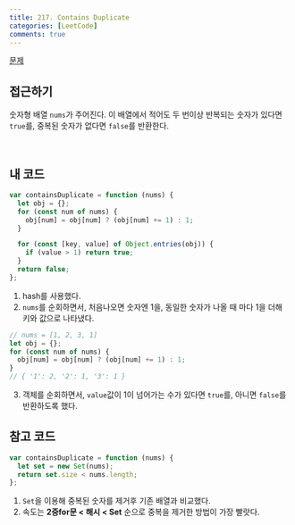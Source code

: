 ```yaml
---
title: 217. Contains Duplicate
categories: [LeetCode]
comments: true
---
```


[문제](https://leetcode.com/problems/contains-duplicate/)

## 접근하기

숫자형 배열 `nums`가 주어진다. 이 배열에서 적어도 두 번이상 반복되는 숫자가 있다면 `true`를, 중복된 숫자가 없다면 `false`를 반환한다.

<br>

## 내 코드

```js
var containsDuplicate = function (nums) {
  let obj = {};
  for (const num of nums) {
    obj[num] = obj[num] ? (obj[num] += 1) : 1;
  }

  for (const [key, value] of Object.entries(obj)) {
    if (value > 1) return true;
  }
  return false;
};
```

1. hash를 사용했다.
2. `nums`를 순회하면서, 처음나오면 숫자엔 1을, 동일한 숫자가 나올 때 마다 1을 더해 키와 값으로 나타냈다.

```js
// nums = [1, 2, 3, 1]
let obj = {};
for (const num of nums) {
  obj[num] = obj[num] ? (obj[num] += 1) : 1;
}
// { '1': 2, '2': 1, '3': 1 }
```

3. 객체를 순회하면서, `value`값이 1이 넘어가는 수가 있다면 `true`를, 아니면 `false`를 반환하도록 했다.

## 참고 코드

```js
var containsDuplicate = function (nums) {
  let set = new Set(nums);
  return set.size < nums.length;
};
```

1. `Set`을 이용해 중복된 숫자를 제거후 기존 배열과 비교했다.
2. 속도는 **2중for문 < 해시 < Set** 순으로 중복을 제거한 방법이 가장 빨랏다.

